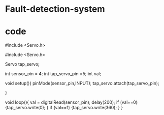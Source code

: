 # Fault-detection-system
# code
#include <Servo.h>

#include <Servo.h>

Servo tap_servo;

int sensor_pin = 4;
int tap_servo_pin =5;
int val;

void setup(){
  pinMode(sensor_pin,INPUT);
  tap_servo.attach(tap_servo_pin);
  
}

void loop(){
  val = digitalRead(sensor_pin);
  delay(200);
  if (val==0)
  {tap_servo.write(0);
  }
  if (val==1)
  {tap_servo.write(360);
    }
}
